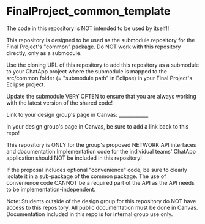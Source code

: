 # FinalProject_common_template

The code in this repository is NOT intended to be used by itself!!

This repository is designed to be used as the submodule repository for the Final Project's "common" package. Do NOT work with this repository directly, only as a submodule.

Use the cloning URL of this repository to add this repository as a submodule to your ChatApp project where the submodule is mapped to the src/common folder (= "submodule path" in Eclipse) in your Final Project's Eclipse project.

Update the submodule VERY OFTEN to ensure that you are always working with the latest version of the shared code!

Link to your design group's page in Canvas: ____________

In your design group's page in Canvas, be sure to add a link back to this repo!

This repository is ONLY for the group's proposed NETWORK API interfaces and documentation
Implementation code for the individual teams' ChatApp application should NOT be included in this repository!

If the proposal includes optional "convenience" code, be sure to clearly isolate it in a sub-package of the common package. The use of convenience code CANNOT be a required part of the API as the API needs to be implementation-independent.

Note: Students outside of the design group for this repository do NOT have access to this repository. All public documentation must be done in Canvas. Documentation included in this repo is for internal group use only.
